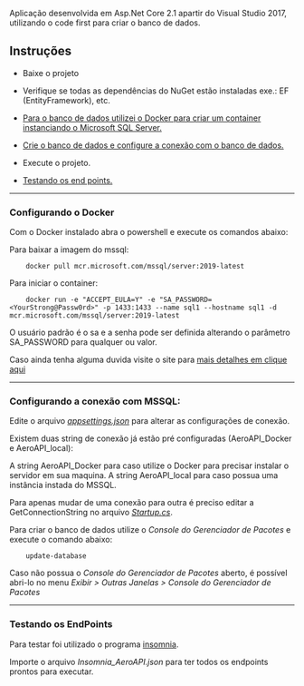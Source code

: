 Aplicação desenvolvida em Asp.Net Core 2.1 apartir do Visual Studio 2017, utilizando o code first para criar o banco de dados.

## Instruções

* Baixe o projeto

* Verifique se todas as dependências do NuGet estão instaladas exe.: EF (EntityFramework), etc.

* [Para o banco de dados utilizei o Docker para criar um container instanciando o Microsoft SQL Server.](#configurando-o-docker)

* [Crie o banco de dados e configure a conexão com o banco de dados.](#configurando-a-conexão-com-mssql)

* Execute o projeto.

* [Testando os end points.](#testando-os-endpoints)

---

### Configurando o Docker

Com o Docker instalado abra o powershell e execute os comandos abaixo:

Para baixar a imagem do mssql:

		docker pull mcr.microsoft.com/mssql/server:2019-latest

Para iniciar o container:

		docker run -e "ACCEPT_EULA=Y" -e "SA_PASSWORD=<YourStrong@Passw0rd>" -p 1433:1433 --name sql1 --hostname sql1 -d mcr.microsoft.com/mssql/server:2019-latest

O usuário padrão é o sa e a senha pode ser definida alterando o parâmetro SA_PASSWORD para qualquer ou valor.

Caso ainda tenha alguma duvida visite o site para [mais detalhes em clique aqui](https://docs.microsoft.com/pt-br/sql/linux/quickstart-install-connect-docker?view=sql-server-ver16&pivots=cs1-bash)

---

### Configurando a conexão com MSSQL:

Edite o arquivo [*appsettings.json*](AeroAPI/appsettings.json) para alterar as configurações de conexão.

Existem duas string de conexão já estão pré configuradas (AeroAPI_Docker e AeroAPI_local):

A string AeroAPI_Docker para caso utilize o Docker para precisar instalar o servidor em sua maquina.
A string AeroAPI_local para caso possua uma instância instada do MSSQL.

Para apenas mudar de uma conexão para outra é preciso editar a GetConnectionString no arquivo [*Startup.cs*](AeroAPI/Startup.cs).

Para criar o banco de dados utilize o *Console do Gerenciador de Pacotes* e execute o comando abaixo:

		update-database

Caso não possua o *Console do Gerenciador de Pacotes* aberto, é possível abri-lo no menu *Exibir > Outras Janelas > Console do Gerenciador de Pacotes*

---

### Testando os EndPoints

Para testar foi utilizado o programa [insomnia](https://insomnia.rest/download).

Importe o arquivo *Insomnia_AeroAPI.json* para ter todos os endpoints prontos para executar.

